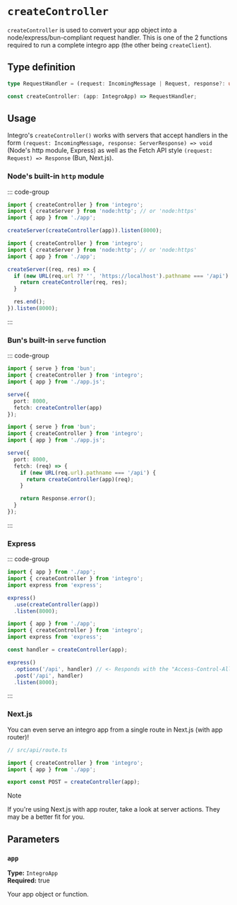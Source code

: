 # `createController`

`createController` is used to convert your app object into a node/express/bun-compliant request handler. This is one of the 2 functions required to run a complete integro app (the other being `createClient`).

## Type definition

```ts
type RequestHandler = (request: IncomingMessage | Request, response?: unknown) => Promise<Response>;

const createController: (app: IntegroApp) => RequestHandler;
```

## Usage


Integro's `createController()` works with servers that accept handlers in the form `(request: IncomingMessage, response: ServerResponse) => void` (Node's http module, Express) as well as the Fetch API style `(request: Request) => Response` (Bun, Next.js).

### Node's built-in `http` module

::: code-group

```ts [Listen to all routes]
import { createController } from 'integro';
import { createServer } from 'node:http'; // or 'node:https'
import { app } from './app';

createServer(createController(app)).listen(8000);
```

```ts [Specific route]
import { createController } from 'integro';
import { createServer } from 'node:http'; // or 'node:https'
import { app } from './app';

createServer((req, res) => {
  if (new URL(req.url ?? '', 'https://localhost').pathname === '/api') {
    return createController(req, res);
  }

  res.end();
}).listen(8000);
```

:::

### Bun's built-in `serve` function

::: code-group

```ts [Listen to all routes]
import { serve } from 'bun';
import { createController } from 'integro';
import { app } from './app.js';

serve({
  port: 8000,
  fetch: createController(app)
});
```

```ts [Specific route]
import { serve } from 'bun';
import { createController } from 'integro';
import { app } from './app.js';

serve({
  port: 8000,
  fetch: (req) => {
    if (new URL(req.url).pathname === '/api') {
      return createController(app)(req);
    }

    return Response.error();
  }
});
```

:::

### Express

::: code-group

```ts [Listen to all routes]
import { app } from './app';
import { createController } from 'integro';
import express from 'express';

express()
  .use(createController(app))
  .listen(8000);
```

```ts [Specific route]
import { app } from './app';
import { createController } from 'integro';
import express from 'express';

const handler = createController(app);

express()
  .options('/api', handler) // <- Responds with the "Access-Control-Allow-Methods" header set to "OPTIONS, POST"
  .post('/api', handler)
  .listen(8000);
```

:::

### Next.js

You can even serve an integro app from a single route in Next.js (with app router)!

```ts
// src/api/route.ts

import { createController } from 'integro';
import { app } from './app';

export const POST = createController(app);
```

> [!NOTE]
> If you're using Next.js with app router, take a look at server actions.
> They may be a better fit for you.

## Parameters

### `app`

**Type:** `IntegroApp`<br>
**Required:** true

Your app object or function.
